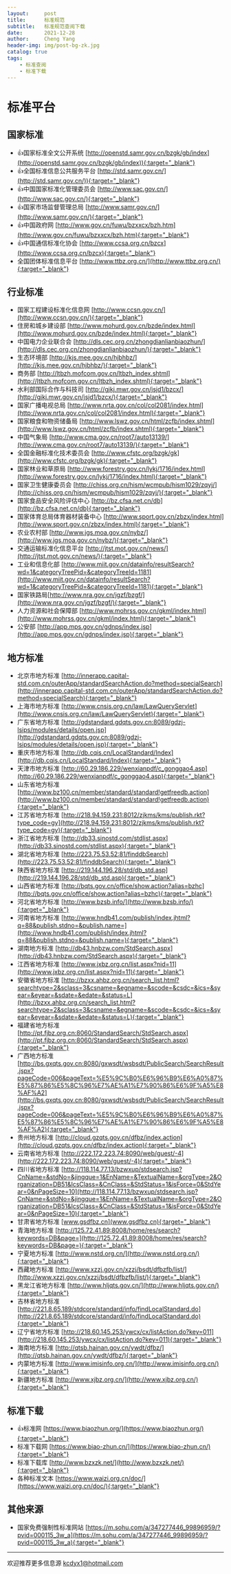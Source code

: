 ```yaml
---
layout:     post
title:      标准规范
subtitle:   标准规范查阅下载
date:       2021-12-28
author:     Cheng Yang
header-img: img/post-bg-zk.jpg
catalog: true
tags:
    - 标准查阅
    - 标准下载
---
```


# 标准平台

## 国家标准

- 👍国家标准全文公开系统 [http://openstd.samr.gov.cn/bzgk/gb/index](http://openstd.samr.gov.cn/bzgk/gb/index)){:target="_blank"}
- 👍全国标准信息公共服务平台 [http://std.samr.gov.cn/](http://std.samr.gov.cn/)){:target="_blank"}
- 👍中国国家标准化管理委员会 [http://www.sac.gov.cn/](http://www.sac.gov.cn/){:target="_blank"}
- 👍国家市场监督管理总局 [http://www.samr.gov.cn/](http://www.samr.gov.cn/){:target="_blank"}
- 👍中国政府网 [http://www.gov.cn/fuwu/bzxxcx/bzh.htm](http://www.gov.cn/fuwu/bzxxcx/bzh.htm){:target="_blank"}
- 👍中国通信标准化协会 [http://www.ccsa.org.cn/bzcx](http://www.ccsa.org.cn/bzcx){:target="_blank"}
- 全国团体标准信息平台 [http://www.ttbz.org.cn/](http://www.ttbz.org.cn/){:target="_blank"}


## 行业标准

- 国家工程建设标准化信息网 [http://www.ccsn.gov.cn/](http://www.ccsn.gov.cn/){:target="_blank"}
- 住房和城乡建设部 [http://www.mohurd.gov.cn/bzde/index.html](http://www.mohurd.gov.cn/bzde/index.html){:target="_blank"}
- 中国电力企业联合会 [http://dls.cec.org.cn/zhongdianlianbiaozhun/](http://dls.cec.org.cn/zhongdianlianbiaozhun/){:target="_blank"}
- 生态环境部 [http://kjs.mee.gov.cn/hjbhbz/](http://kjs.mee.gov.cn/hjbhbz/){:target="_blank"}
- 商务部 [http://ltbzh.mofcom.gov.cn/ltbzh_index.shtml](http://ltbzh.mofcom.gov.cn/ltbzh_index.shtml){:target="_blank"}
- 水利部国际合作与科技司 [http://gjkj.mwr.gov.cn/jsjd1/bzcx/](http://gjkj.mwr.gov.cn/jsjd1/bzcx/){:target="_blank"}
- 国家广播电视总局 [http://www.nrta.gov.cn/col/col2081/index.html](http://www.nrta.gov.cn/col/col2081/index.html){:target="_blank"}
- 国家粮食和物资储备局 [http://www.lswz.gov.cn/html/zcfb/index.shtml](http://www.lswz.gov.cn/html/zcfb/index.shtml){:target="_blank"}
- 中国气象局 [http://www.cma.gov.cn/root7/auto13139/](http://www.cma.gov.cn/root7/auto13139/){:target="_blank"}
- 全国金融标准化技术委员会 [http://www.cfstc.org/bzgk/gk](http://www.cfstc.org/bzgk/gk){:target="_blank"}
- 国家林业和草原局 [http://www.forestry.gov.cn/lykj/1716/index.html](http://www.forestry.gov.cn/lykj/1716/index.html){:target="_blank"}
- 国家卫生健康委员会 [http://chiss.org.cn/hism/wcmpub/hism1029/zqyj/](http://chiss.org.cn/hism/wcmpub/hism1029/zqyj/){:target="_blank"}
- 国家食品安全风险评估中心 [http://bz.cfsa.net.cn/db](http://bz.cfsa.net.cn/db){:target="_blank"}
- 国家体育总局体育器材装备中心 [http://www.sport.gov.cn/zbzx/index.html](http://www.sport.gov.cn/zbzx/index.html){:target="_blank"}
- 农业农村部 [http://www.jgs.moa.gov.cn/nybz/](http://www.jgs.moa.gov.cn/nybz/){:target="_blank"}
- 交通运输标准化信息平台 [http://jtst.mot.gov.cn/news/](http://jtst.mot.gov.cn/news/){:target="_blank"}
- 工业和信息化部 [http://www.miit.gov.cn/datainfo/resultSearch?wd=1&categoryTreePid=&categoryTreeId=1181](http://www.miit.gov.cn/datainfo/resultSearch?wd=1&categoryTreePid=&categoryTreeId=1181){:target="_blank"}
- 国家铁路局[http://www.nra.gov.cn/jgzf/bzgf/](http://www.nra.gov.cn/jgzf/bzgf/){:target="_blank"}
- 人力资源和社会保障部 [http://www.mohrss.gov.cn/gkml/index.html](http://www.mohrss.gov.cn/gkml/index.html){:target="_blank"}
- 公安部 [http://app.mps.gov.cn/gdnps/index.jsp](http://app.mps.gov.cn/gdnps/index.jsp){:target="_blank"}

## 地方标准

- 北京市地方标准 [http://innerapp.capital-std.com.cn/outerApp/standardSearchAction.do?method=specialSearch](http://innerapp.capital-std.com.cn/outerApp/standardSearchAction.do?method=specialSearch){:target="_blank"}
- 上海市地方标准 [http://www.cnsis.org.cn/law/LawQueryServlet](http://www.cnsis.org.cn/law/LawQueryServlet){:target="_blank"}
- 广东省地方标准 [http://gdstandard.gdqts.gov.cn:8089/gdzj-lsips/modules/details/open.jsp](http://gdstandard.gdqts.gov.cn:8089/gdzj-lsips/modules/details/open.jsp){:target="_blank"}
- 重庆市地方标准 [http://db.cqis.cn/LocalStandard/Index](http://db.cqis.cn/LocalStandard/Index){:target="_blank"}
- 天津市地方标准 [http://60.29.186.229/wenxianpdf/c_gonggao4.asp](http://60.29.186.229/wenxianpdf/c_gonggao4.asp){:target="_blank"}
- 山东省地方标准 [http://www.bz100.cn/member/standard/standard!getfreedb.action](http://www.bz100.cn/member/standard/standard!getfreedb.action){:target="_blank"}
- 江苏省地方标准 [http://218.94.159.231:8012/zjkms/kms/publish.rkt?type_code=gy](http://218.94.159.231:8012/zjkms/kms/publish.rkt?type_code=gy){:target="_blank"}
- 浙江省地方标准 [http://db33.sinostd.com/stdlist.aspx](http://db33.sinostd.com/stdlist.aspx){:target="_blank"}
- 湖北省地方标准 [http://223.75.53.52:81/finddbSearch](http://223.75.53.52:81/finddbSearch){:target="_blank"}
- 陕西省地方标准 [http://219.144.196.28/std/db_std.asp](http://219.144.196.28/std/db_std.asp){:target="_blank"}
- 山西省地方标准 [http://bqts.gov.cn/office/show.action?alias=bzhc](http://bqts.gov.cn/office/show.action?alias=bzhc){:target="_blank"}
- 河北省地方标准 [http://www.bzsb.info/](http://www.bzsb.info/){:target="_blank"}
- 河南省地方标准 [http://www.hndb41.com/publish/index.jhtml?q=88&publish.stdno=&publish.name=](http://www.hndb41.com/publish/index.jhtml?q=88&publish.stdno=&publish.name=){:target="_blank"}
- 湖南地方标准 [http://db43.hnbzw.com/StdSearch.aspx](http://db43.hnbzw.com/StdSearch.aspx){:target="_blank"}
- 江西省地方标准 [http://www.jxbz.org.cn/list.aspx?nid=11](http://www.jxbz.org.cn/list.aspx?nid=11){:target="_blank"}
- 安徽省地方标准 [http://bzxx.ahbz.org.cn/search_list.html?searchtype=2&sclass=3&csname=&egname=&scode=&csdc=&ics=&syear=&eyear=&sdate=&edate=&status=L](http://bzxx.ahbz.org.cn/search_list.html?searchtype=2&sclass=3&csname=&egname=&scode=&csdc=&ics=&syear=&eyear=&sdate=&edate=&status=L){:target="_blank"}
- 福建省地方标准 [http://pt.fjbz.org.cn:8060/StandardSearch/StdSearch.aspx](http://pt.fjbz.org.cn:8060/StandardSearch/StdSearch.aspx){:target="_blank"}
- 广西地方标准 [http://bs.gxqts.gov.cn:8080/gxwsdt/wsbsdt/PublicSearch/SearchResult.jspx?pageCode=006&pageText=%E5%9C%B0%E6%96%B9%E6%A0%87%E5%87%86%E5%8C%96%E7%AE%A1%E7%90%86%E6%9F%A5%E8%AF%A2](http://bs.gxqts.gov.cn:8080/gxwsdt/wsbsdt/PublicSearch/SearchResult.jspx?pageCode=006&pageText=%E5%9C%B0%E6%96%B9%E6%A0%87%E5%87%86%E5%8C%96%E7%AE%A1%E7%90%86%E6%9F%A5%E8%AF%A2){:target="_blank"}
- 贵州地方标准 [http://cloud.gzqts.gov.cn/dfbz/index.action](http://cloud.gzqts.gov.cn/dfbz/index.action){:target="_blank"}
- 云南省地方标准 [http://222.172.223.74:8090/web/guest/-4](http://222.172.223.74:8090/web/guest/-4){:target="_blank"}
- 四川省地方标准 [http://118.114.77.13/bzwxup/stdsearch.jsp?CnName=&stdNo=&jingque=1&EnName=&TextualName=&orgType=2&Organization=DB51&IcsClass=&CnClass=&StdStatus=1&isForce=0&StdYear=0&nPageSize=10](http://118.114.77.13/bzwxup/stdsearch.jsp?CnName=&stdNo=&jingque=1&EnName=&TextualName=&orgType=2&Organization=DB51&IcsClass=&CnClass=&StdStatus=1&isForce=0&StdYear=0&nPageSize=10){:target="_blank"}
- 甘肃省地方标准 [www.gsdfbz.cn](www.gsdfbz.cn){:target="_blank"}
- 青海地方标准 [http://125.72.41.89:8008/home/res/search?keywords=DB&page=](http://125.72.41.89:8008/home/res/search?keywords=DB&page=){:target="_blank"}
- 宁夏地方标准 [http://www.nstd.org.cn/](http://www.nstd.org.cn/){:target="_blank"}
- 西藏地方标准 [http://www.xzzj.gov.cn/xzzj/bsdt/dfbzfb/list/](http://www.xzzj.gov.cn/xzzj/bsdt/dfbzfb/list/){:target="_blank"}
- 黑龙江省地方标准 [http://www.hljqts.gov.cn/](http://www.hljqts.gov.cn/){:target="_blank"}
- 吉林省地方标准 [http://221.8.65.189/stdcore/standard/info/findLocalStandard.do](http://221.8.65.189/stdcore/standard/info/findLocalStandard.do){:target="_blank"}
- 辽宁省地方标准 [http://218.60.145.253/ywcx/cx/listAction.do?key=011](http://218.60.145.253/ywcx/cx/listAction.do?key=011){:target="_blank"}
- 海南地方标准 [http://qtsb.hainan.gov.cn/ywdt/dfbz/](http://qtsb.hainan.gov.cn/ywdt/dfbz/){:target="_blank"}
- 内蒙地方标准 [http://www.imisinfo.org.cn/](http://www.imisinfo.org.cn/){:target="_blank"}
- 新疆地方标准 [http://www.xjbz.org.cn/](http://www.xjbz.org.cn/){:target="_blank"}



## 标准下载

- 👍标准网 [https://www.biaozhun.org/](https://www.biaozhun.org/){:target="_blank"}
- 标准下载网 [https://www.biao-zhun.cn/](https://www.biao-zhun.cn/){:target="_blank"}
- 标准下载库 [http://www.bzxzk.net/](http://www.bzxzk.net/){:target="_blank"}
- 各种标准文本 [https://www.waizi.org.cn/doc/](https://www.waizi.org.cn/doc/){:target="_blank"}
## 其他来源

- 国家免费强制性标准网站 [https://m.sohu.com/a/347277446_99896959/?pvid=000115_3w_a](https://m.sohu.com/a/347277446_99896959/?pvid=000115_3w_a){:target="_blank"}

-----

欢迎推荐更多信息源 [kcdyx1@hotmail.com](mailto:kcdyx1@hotmail.com)
